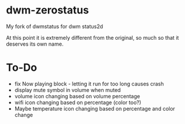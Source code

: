 # dwm-zerostatus
My fork of dwmstatus for dwm status2d

At this point it is extremely different from the original, so much so that it
deserves its own name.

# To-Do
* fix Now playing block - letting it run for too long causes crash
* display mute symbol in volume when muted
* volume icon changing based on volume percentage
* wifi icon changing based on percentage (color too?)
* Maybe temperature icon changing based on percentage and color change
